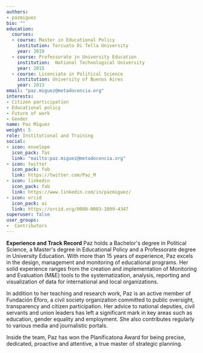 ```yaml
---
authors:
- pazmiguez
bio: ""
education:
  courses:
  - course: Master in Educational Policy
    institution: Torcuato Di Tella University
    year: 2019
  - course: Professorate in University Education
    institution:  National Technological University
    year: 2015
  - course: Licenciate in Political Science
    institution: University of Buenos Aires
    year: 2013
email: "paz.miguez@metadocencia.org"
interests:
- Citizen participation
- Educational policy
- Future of work
- Gender
name: Paz Míguez
weight: 5
role: Institutional and Training
social:
- icon: envelope
  icon_pack: fas
  link: "mailto:paz.miguez@metadocencia.org"
- icon: twitter
  icon_pack: fab
  link: https://twitter.com/Paz_M
- icon: linkedin
  icon_pack: fab
  link: https://www.linkedin.com/in/pazmiguez/
- icon: orcid
  icon_pack: ai
  link: https://orcid.org/0000-0003-1099-4347
superuser: false
user_groups:
-  Contributors
---
```

**Experience and Track Record**
Paz holds a Bachelor's degree in Political Science, a Master's degree in Educational Policy and a Professorate degree in University Education. With more than 15 years of experience, Paz excels in the design, management and monitoring of educational programs. Her solid experience ranges from the creation and implementation of Monitoring and Evaluation (M&E) tools to the systematization, analysis, reporting and visualization of data for international and local organizations.

In addition to her teaching and research work, Paz is an active member of Fundación Éforo, a civil society organization committed to public oversight, transparency and citizen participation. Her advice to national deputies, civil servants and union leaders has left a significant mark in key areas such as education, gender equality and employment. She also contributes regularly to various media and journalistic portals.

Inside the team, Paz has won the Planificatona Award for being precise, dedicated, proactive and attentive, a true master of strategic planning.
